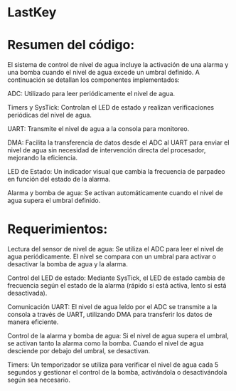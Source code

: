 # LastKey
# Resumen del código:
El sistema de control de nivel de agua incluye la activación de una alarma y una bomba cuando el nivel de agua excede un umbral definido. A continuación se detallan los componentes implementados:

ADC: Utilizado para leer periódicamente el nivel de agua.

Timers y SysTick: Controlan el LED de estado y realizan verificaciones periódicas del nivel de agua.

UART: Transmite el nivel de agua a la consola para monitoreo.

DMA: Facilita la transferencia de datos desde el ADC al UART para enviar el nivel de agua sin necesidad de intervención directa del procesador, mejorando la eficiencia.

LED de Estado: Un indicador visual que cambia la frecuencia de parpadeo en función del estado de la alarma.

Alarma y bomba de agua: Se activan automáticamente cuando el nivel de agua supera el umbral definido.


# Requerimientos:
Lectura del sensor de nivel de agua: Se utiliza el ADC para leer el nivel de agua periódicamente. El nivel se compara con un umbral para activar o desactivar la bomba de agua y la alarma.

Control del LED de estado: Mediante SysTick, el LED de estado cambia de frecuencia según el estado de la alarma (rápido si está activa, lento si está desactivada).

Comunicación UART: El nivel de agua leído por el ADC se transmite a la consola a través de UART, utilizando DMA para transferir los datos de manera eficiente.

Control de la alarma y bomba de agua: Si el nivel de agua supera el umbral, se activan tanto la alarma como la bomba. Cuando el nivel de agua desciende por debajo del umbral, se desactivan.

Timers: Un temporizador se utiliza para verificar el nivel de agua cada 5 segundos y gestionar el control de la bomba, activándola o desactivándola según sea necesario.

